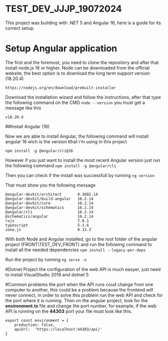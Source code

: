 # TEST_DEV_JJJP_19072024

This project was building with .NET 5 and Angular 16,
here is a guide for its correct setup.

# Setup Angular application

The first and the foremost, you need to clone the repository and after that install node.js 18 or higher. Node can be downloaded from the official website, the best option is to download the long term support version (18.20.4)

`https://nodejs.org/en/download/prebuilt-installer`

Download the installation wizard and follow the instructions, after that type the following command on the CMD 
`node --version`
you must get a message like this

`v18.20.4`

##Install Angular (16)

Now we are able to install Angular, the following command will install angular 16 wich is the version tthat i'm using in this project

`npm install -g @angular/cli@16`

However if you just want to install the most recent Angular version just run the following command
`npm install -g @angular/cli`

Then you can check if the install was successfull by running
`ng version`

That must show you the following message


    @angular-devkit/architect       0.1602.14
    @angular-devkit/build-angular   16.2.14
    @angular-devkit/core            16.2.14
    @angular-devkit/schematics      16.2.14
    @angular/cli                    16.2.14
    @schematics/angular             16.2.14
    rxjs                            7.8.1
    typescript                      5.1.6
    zone.js                         0.13.3`
With both Node and Angular installed, go to the root folder of the angular project (FRONT\TEST_DEV_FRONT) and run the following command to install all the needed dependencies 
`npm install --legacy-per-deps`

Run the project by running 
`ng serve -o`

#Dotnet Project
the configuration of the web API is much easyer, just need to install VisualStudio 2019 and dotnet 5

#Common problems
the port when the API runs coud change from one computer to another, this could be a problem because the frontend will never connect, in order to solve this problem run the web API and check for the port where it is running. Then on the angular project, look for the **environment.ts** file and change the port number, for example, if the web API is running on the **44303** port your file must look like this.



    export const environment = {
        production: false,
        apiUrl:  'https://localhost:44303/api/'
    }